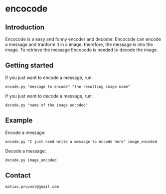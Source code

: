 encocode
========

Introduction
------------

Encocode is a easy and funny encoder and decoder. Encocode can encode a message and 
tranform it in a image, therefore, the message is into the image. To retrieve the 
message Encocode is needed to decode the image. 

Getting started
---------------

If you just want to encode a message, run:

	encode.py "message to encode" "the resulting image name"

If you just want to decode a message, run:

	decode.py "name of the image encoded"

Example
-------

Encode a message:

	encode.py "I just need write a message to encode here" image_encoded

Decode a message:

	decode.py image_encoded

Contact
-------

	matias.pruvost@gmail.com